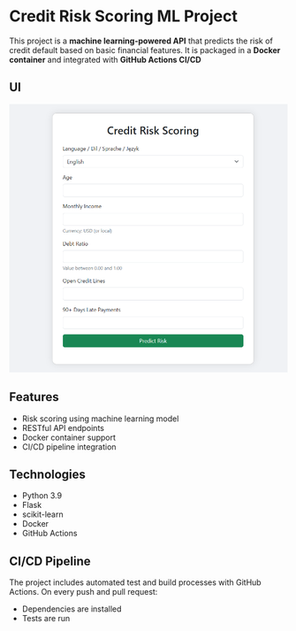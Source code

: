 # Credit Risk Scoring ML Project

This project is a **machine learning-powered API** that predicts the risk of credit default based on basic financial features. It is packaged in a **Docker container** and integrated with **GitHub Actions CI/CD**  
## UI
![UI](https://github.com/yusufyzzc/Credit-Risk-Scoring/blob/ac4af489db274a6272660485f1b858295e93399d/main.png)

## Features

- Risk scoring using machine learning model
- RESTful API endpoints
- Docker container support
- CI/CD pipeline integration

## Technologies

- Python 3.9
- Flask
- scikit-learn
- Docker
- GitHub Actions


## CI/CD Pipeline

The project includes automated test and build processes with GitHub Actions. On every push and pull request:
- Dependencies are installed
- Tests are run
